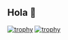 ## Hola  👋
[![trophy](https://github-profile-trophy.vercel.app/dasuma&theme=onedark)](https://github.com/ryo-ma/github-profile-trophy)
[![trophy](https://github-profile-trophy.vercel.app/?username=dasuma)](https://github.com/ryo-ma/github-profile-trophy)
<!--
**dasuma/dasuma** is a ✨ _special_ ✨ repository because its `README.md` (this file) appears on your GitHub profile.

[![trophy](https://github-profile-trophy.vercel.app/dasuma&theme=onedark)](https://github.com/ryo-ma/github-profile-trophy)
